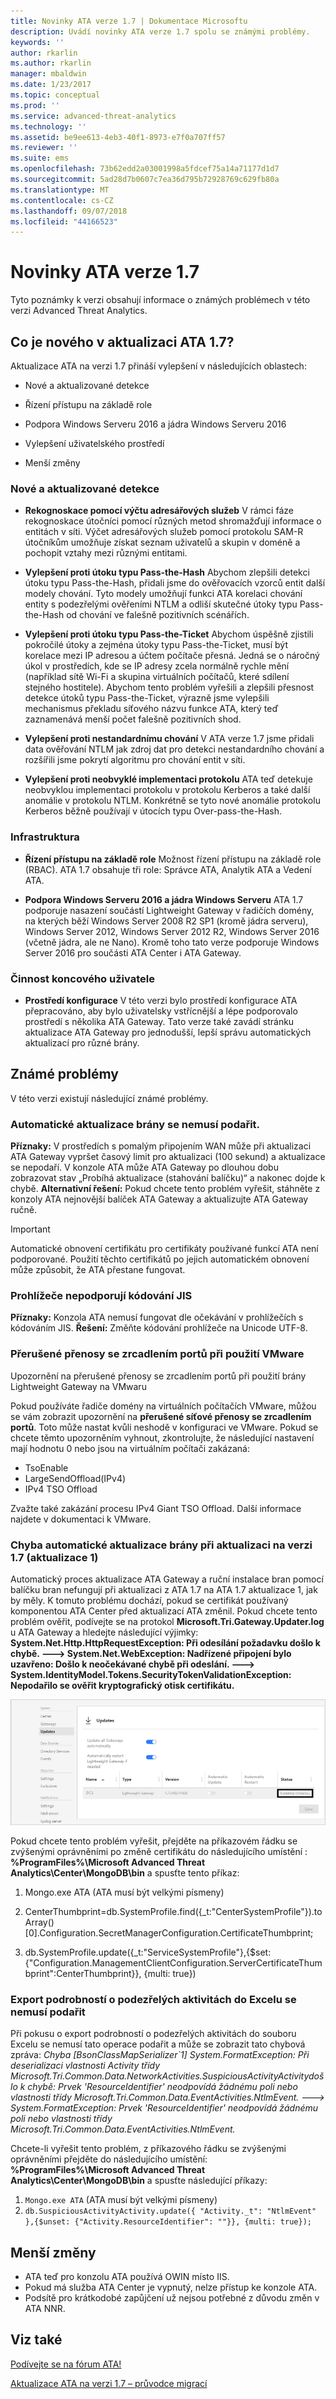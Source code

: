 ```yaml
---
title: Novinky ATA verze 1.7 | Dokumentace Microsoftu
description: Uvádí novinky ATA verze 1.7 spolu se známými problémy.
keywords: ''
author: rkarlin
ms.author: rkarlin
manager: mbaldwin
ms.date: 1/23/2017
ms.topic: conceptual
ms.prod: ''
ms.service: advanced-threat-analytics
ms.technology: ''
ms.assetid: be9ee613-4eb3-40f1-8973-e7f0a707ff57
ms.reviewer: ''
ms.suite: ems
ms.openlocfilehash: 73b62edd2a03001998a5fdcef75a14a71177d1d7
ms.sourcegitcommit: 5ad28d7b0607c7ea36d795b72928769c629fb80a
ms.translationtype: MT
ms.contentlocale: cs-CZ
ms.lasthandoff: 09/07/2018
ms.locfileid: "44166523"
---
```

# <a name="whats-new-in-ata-version-17"></a>Novinky ATA verze 1.7
Tyto poznámky k verzi obsahují informace o známých problémech v této verzi Advanced Threat Analytics.

## <a name="whats-new-in-the-ata-17-update"></a>Co je nového v aktualizaci ATA 1.7?
Aktualizace ATA na verzi 1.7 přináší vylepšení v následujících oblastech:

-   Nové a aktualizované detekce

-   Řízení přístupu na základě role

-   Podpora Windows Serveru 2016 a jádra Windows Serveru 2016

-   Vylepšení uživatelského prostředí

-   Menší změny


### <a name="new--updated-detections"></a>Nové a aktualizované detekce


- **Rekognoskace pomocí výčtu adresářových služeb** V rámci fáze rekognoskace útočníci pomocí různých metod shromažďují informace o entitách v síti. Výčet adresářových služeb pomocí protokolu SAM-R útočníkům umožňuje získat seznam uživatelů a skupin v doméně a pochopit vztahy mezi různými entitami. 

- **Vylepšení proti útoku typu Pass-the-Hash** Abychom zlepšili detekci útoku typu Pass-the-Hash, přidali jsme do ověřovacích vzorců entit další modely chování. Tyto modely umožňují funkci ATA korelaci chování entity s podezřelými ověřeními NTLM a odliší skutečné útoky typu Pass-the-Hash od chování ve falešně pozitivních scénářích.

- **Vylepšení proti útoku typu Pass-the-Ticket** Abychom úspěšně zjistili pokročilé útoky a zejména útoky typu Pass-the-Ticket, musí být korelace mezi IP adresou a účtem počítače přesná. Jedná se o náročný úkol v prostředích, kde se IP adresy zcela normálně rychle mění (například sítě Wi-Fi a skupina virtuálních počítačů, které sdílení stejného hostitele). Abychom tento problém vyřešili a zlepšili přesnost detekce útoků typu Pass-the-Ticket, výrazně jsme vylepšili mechanismus překladu síťového názvu funkce ATA, který teď zaznamenává menší počet falešně pozitivních shod.

- **Vylepšení proti nestandardnímu chování** V ATA verze 1.7 jsme přidali data ověřování NTLM jak zdroj dat pro detekci nestandardního chování a rozšířili jsme pokrytí algoritmu pro chování entit v síti. 

- **Vylepšení proti neobvyklé implementaci protokolu** ATA teď detekuje neobvyklou implementaci protokolu v protokolu Kerberos a také další anomálie v protokolu NTLM. Konkrétně se tyto nové anomálie protokolu Kerberos běžně používají v útocích typu Over-pass-the-Hash.


### <a name="infrastructure"></a>Infrastruktura

- **Řízení přístupu na základě role** Možnost řízení přístupu na základě role (RBAC). ATA 1.7 obsahuje tři role: Správce ATA, Analytik ATA a Vedení ATA.

- **Podpora Windows Serveru 2016 a jádra Windows Serveru** ATA 1.7 podporuje nasazení součástí Lightweight Gateway v řadičích domény, na kterých běží Windows Server 2008 R2 SP1 (kromě jádra serveru), Windows Server 2012, Windows Server 2012 R2, Windows Server 2016 (včetně jádra, ale ne Nano). Kromě toho tato verze podporuje Windows Server 2016 pro součásti ATA Center i ATA Gateway.

### <a name="user-experience"></a>Činnost koncového uživatele
- **Prostředí konfigurace** V této verzi bylo prostředí konfigurace ATA přepracováno, aby bylo uživatelsky vstřícnější a lépe podporovalo prostředí s několika ATA Gateway. Tato verze také zavádí stránku aktualizace ATA Gateway pro jednodušší, lepší správu automatických aktualizací pro různé brány.

## <a name="known-issues"></a>Známé problémy
V této verzi existují následující známé problémy.

### <a name="gateway-automatic-update-may-fail"></a>Automatické aktualizace brány se nemusí podařit.
**Příznaky:** V prostředích s pomalým připojením WAN může při aktualizaci ATA Gateway vypršet časový limit pro aktualizaci (100 sekund) a aktualizace se nepodaří.
V konzole ATA může ATA Gateway po dlouhou dobu zobrazovat stav „Probíhá aktualizace (stahování balíčku)“ a nakonec dojde k chybě.
**Alternativní řešení:** Pokud chcete tento problém vyřešit, stáhněte z konzoly ATA nejnovější balíček ATA Gateway a aktualizujte ATA Gateway ručně.

 > [!IMPORTANT]
 Automatické obnovení certifikátu pro certifikáty používané funkcí ATA není podporované. Použití těchto certifikátů po jejich automatickém obnovení může způsobit, že ATA přestane fungovat. 

### <a name="no-browser-support-for-jis-encoding"></a>Prohlížeče nepodporují kódování JIS
**Příznaky:** Konzola ATA nemusí fungovat dle očekávání v prohlížečích s kódováním JIS. **Řešení:** Změňte kódování prohlížeče na Unicode UTF-8.
 
### <a name="dropped-port-mirror-traffic-when-using-vmware"></a>Přerušené přenosy se zrcadlením portů při použití VMware

Upozornění na přerušené přenosy se zrcadlením portů při použití brány Lightweight Gateway na VMwaru

Pokud používáte řadiče domény na virtuálních počítačích VMware, můžou se vám zobrazit upozornění na **přerušené síťové přenosy se zrcadlením portů**. Toto může nastat kvůli neshodě v konfiguraci ve VMware. Pokud se chcete těmto upozorněním vyhnout, zkontrolujte, že následující nastavení mají hodnotu 0 nebo jsou na virtuálním počítači zakázaná:  

- TsoEnable
- LargeSendOffload(IPv4)
- IPv4 TSO Offload

Zvažte také zakázání procesu IPv4 Giant TSO Offload. Další informace najdete v dokumentaci k VMware.

### <a name="automatic-gateway-update-fail-when-updating-to-17-update-1"></a>Chyba automatické aktualizace brány při aktualizaci na verzi 1.7 (aktualizace 1)

Automatický proces aktualizace ATA Gateway a ruční instalace bran pomocí balíčku bran nefungují při aktualizaci z ATA 1.7 na ATA 1.7 aktualizace 1, jak by měly.
K tomuto problému dochází, pokud se certifikát používaný komponentou ATA Center před aktualizací ATA změnil.
Pokud chcete tento problém ověřit, podívejte se na protokol **Microsoft.Tri.Gateway.Updater.log** u ATA Gateway a hledejte následující výjimky: **System.Net.Http.HttpRequestException: Při odesílání požadavku došlo k chybě. ---> System.Net.WebException: Nadřízené připojení bylo uzavřeno: Došlo k neočekávané chybě při odeslání. ---> System.IdentityModel.Tokens.SecurityTokenValidationException: Nepodařilo se ověřit kryptografický otisk certifikátu.**

![Chyba aktualizace brány ATA](media/17update_gatewaybug.png)

Pokud chcete tento problém vyřešit, přejděte na příkazovém řádku se zvýšenými oprávněními po změně certifikátu do následujícího umístění : **%ProgramFiles%\Microsoft Advanced Threat Analytics\Center\MongoDB\bin** a spusťte tento příkaz:

1. Mongo.exe ATA (ATA musí být velkými písmeny) 

2. CenterThumbprint=db.SystemProfile.find({_t:"CenterSystemProfile"}).toArray()[0].Configuration.SecretManagerConfiguration.CertificateThumbprint;

3. db.SystemProfile.update({_t:"ServiceSystemProfile"},{$set:{"Configuration.ManagementClientConfiguration.ServerCertificateThumbprint":CenterThumbprint}}, {multi: true})

### <a name="export-suspicious-activity-details-to-excel-may-fail"></a>Export podrobností o podezřelých aktivitách do Excelu se nemusí podařit
Při pokusu o export podrobností o podezřelých aktivitách do souboru Excelu se nemusí tato operace podařit a může se zobrazit tato chybová zpráva: *Chyba [BsonClassMapSerializer`1] System.FormatException: Při deserializaci vlastnosti Activity třídy Microsoft.Tri.Common.Data.NetworkActivities.SuspiciousActivityActivitydošlo k chybě: Prvek 'ResourceIdentifier' neodpovídá žádnému poli nebo vlastnosti třídy Microsoft.Tri.Common.Data.EventActivities.NtlmEvent. ---> System.FormatException: Prvek 'ResourceIdentifier' neodpovídá žádnému poli nebo vlastnosti třídy Microsoft.Tri.Common.Data.EventActivities.NtlmEvent.*

Chcete-li vyřešit tento problém, z příkazového řádku se zvýšenými oprávněními přejděte do následujícího umístění: **%ProgramFiles%\Microsoft Advanced Threat Analytics\Center\MongoDB\bin** a spusťte následující příkazy:
1.  `Mongo.exe ATA` (ATA musí být velkými písmeny)
2.  `db.SuspiciousActivityActivity.update({ "Activity._t": "NtlmEvent" },{$unset: {"Activity.ResourceIdentifier": ""}}, {multi: true});`

## <a name="minor-changes"></a>Menší změny

- ATA teď pro konzolu ATA používá OWIN místo IIS.
- Pokud má služba ATA Center je vypnutý, nelze přístup ke konzole ATA.
- Podsítě pro krátkodobé zapůjčení už nejsou potřebné z důvodu změn v ATA NNR.

## <a name="see-also"></a>Viz také
[Podívejte se na fórum ATA!](https://social.technet.microsoft.com/Forums/security/home?forum=mata)

[Aktualizace ATA na verzi 1.7 – průvodce migrací](ata-update-1.7-migration-guide.md)

